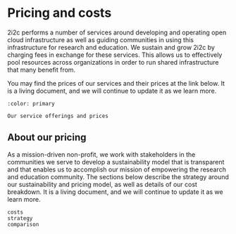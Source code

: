 # Pricing and costs

2i2c performs a number of services around developing and operating open cloud infrastructure as well as guiding communities in using this infrastructure for research and education.
We sustain and grow 2i2c by charging fees in exchange for these services.
This allows us to effectively pool resources across organizations in order to run shared infrastructure that many benefit from.

You may find the prices of our services and their prices at the link below.
It is a living document, and we will continue to update it as we learn more.

```{button-link} https://docs.google.com/document/d/1FNiDyKNDoe_TgU2WxuNZ5CayYD56tlNJpImQsAIGOmg/edit?usp=sharing
:color: primary

Our service offerings and prices
```

## About our pricing

As a mission-driven non-profit, we work with stakeholders in the communities we serve to develop a sustainability model that is transparent and that enables us to accomplish our mission of empowering the research and education community.
The sections below describe the strategy around our sustainability and pricing model, as well as details of our cost breakdown.
It is a living document, and we will continue to update it as we learn more.

```{toctree}
costs
strategy
comparison
```
